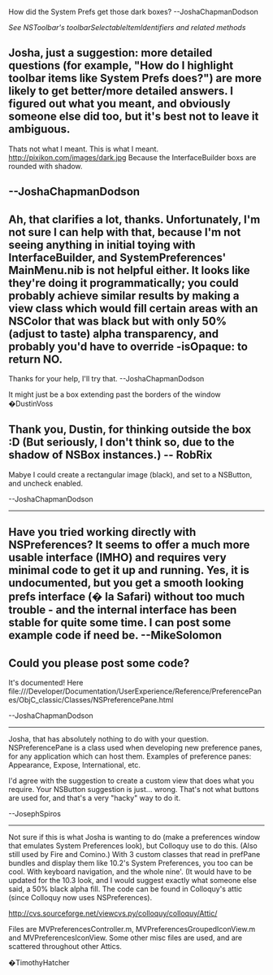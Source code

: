 How did the System Prefs get those dark boxes? --JoshaChapmanDodson

*See NSToolbar's toolbarSelectableItemIdentifiers and related methods*

Josha, just a suggestion: more detailed questions (for example, "How do I highlight toolbar items like System Prefs does?") are more likely to get better/more detailed answers. I figured out what you meant, and obviously someone else did too, but it's best not to leave it ambiguous.
----
Thats not what I meant. This is what I meant.
http://pixikon.com/images/dark.jpg
Because the InterfaceBuilder boxs are rounded with shadow.

--JoshaChapmanDodson
----

Ah, that clarifies a lot, thanks. Unfortunately, I'm not sure I can help with that, because I'm not seeing anything in initial toying with InterfaceBuilder, and SystemPreferences' MainMenu.nib is not helpful either. It looks like they're doing it programmatically; you could probably achieve similar results by making a view class which would fill certain areas with an NSColor that was black but with only 50% (adjust to taste) alpha transparency, and probably you'd have to override     -isOpaque: to return NO.
----
Thanks for your help, I'll try that. --JoshaChapmanDodson

It might just be a box extending past the borders of the window �DustinVoss

Thank you, Dustin, for thinking outside the box :D (But seriously, I don't think so, due to the shadow of NSBox instances.) -- RobRix
----
Mabye I could create a rectangular image (black), and set to a NSButton, and uncheck enabled. 

--JoshaChapmanDodson

----
Have you tried working directly with NSPreferences? It seems to offer a much more usable interface (IMHO) and requires very minimal code to get it up and running. Yes, it is undocumented, but you get a smooth looking prefs interface (� la Safari) without too much trouble - and the internal interface has been stable for quite some time.  I can post some example code if need be.  --MikeSolomon
----
Could you please post some code?
----
It's documented! Here file:///Developer/Documentation/UserExperience/Reference/PreferencePanes/ObjC_classic/Classes/NSPreferencePane.html

--JoshaChapmanDodson

----

Josha, that has absolutely nothing to do with your question. NSPreferencePane is a class used when developing new preference panes, for any application which can host them. Examples of preference panes: Appearance, Expose, International, etc.

I'd agree with the suggestion to create a custom view that does what you require. Your NSButton suggestion is just... wrong. That's not what buttons are used for, and that's a very "hacky" way to do it.

--JosephSpiros

----

Not sure if this is what Josha is wanting to do (make a preferences window that emulates System Preferences look), but Colloquy use to do this. (Also still used by Fire and Comino.) With 3 custom classes that read in prefPane bundles and display them like 10.2's System Preferences, you too can be cool. With keyboard navigation, and the whole nine'. (It would have to be updated for the 10.3 look, and I would suggest exactly what someone else said, a 50% black alpha fill. The code can be found in Colloquy's attic (since Colloquy now uses NSPreferences).

http://cvs.sourceforge.net/viewcvs.py/colloquy/colloquy/Attic/

Files are MVPreferencesController.m, MVPreferencesGroupedIconView.m and MVPreferencesIconView. Some other misc files are used, and are scattered throughout other Attics.

�TimothyHatcher
